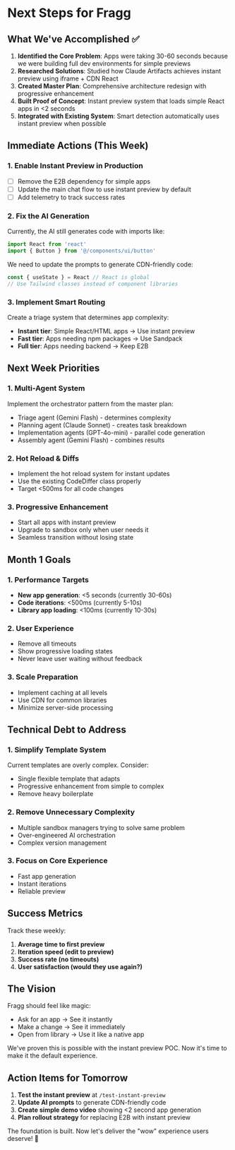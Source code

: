 # Next Steps for Fragg

## What We've Accomplished ✅

1. **Identified the Core Problem**: Apps were taking 30-60 seconds because we were building full dev environments for simple previews
2. **Researched Solutions**: Studied how Claude Artifacts achieves instant preview using iframe + CDN React
3. **Created Master Plan**: Comprehensive architecture redesign with progressive enhancement
4. **Built Proof of Concept**: Instant preview system that loads simple React apps in <2 seconds
5. **Integrated with Existing System**: Smart detection automatically uses instant preview when possible

## Immediate Actions (This Week)

### 1. Enable Instant Preview in Production
- [ ] Remove the E2B dependency for simple apps
- [ ] Update the main chat flow to use instant preview by default
- [ ] Add telemetry to track success rates

### 2. Fix the AI Generation
Currently, the AI still generates code with imports like:
```javascript
import React from 'react'
import { Button } from '@/components/ui/button'
```

We need to update the prompts to generate CDN-friendly code:
```javascript
const { useState } = React // React is global
// Use Tailwind classes instead of component libraries
```

### 3. Implement Smart Routing
Create a triage system that determines app complexity:
- **Instant tier**: Simple React/HTML apps → Use instant preview
- **Fast tier**: Apps needing npm packages → Use Sandpack
- **Full tier**: Apps needing backend → Keep E2B

## Next Week Priorities

### 1. Multi-Agent System
Implement the orchestrator pattern from the master plan:
- Triage agent (Gemini Flash) - determines complexity
- Planning agent (Claude Sonnet) - creates task breakdown  
- Implementation agents (GPT-4o-mini) - parallel code generation
- Assembly agent (Gemini Flash) - combines results

### 2. Hot Reload & Diffs
- Implement the hot reload system for instant updates
- Use the existing CodeDiffer class properly
- Target <500ms for all code changes

### 3. Progressive Enhancement
- Start all apps with instant preview
- Upgrade to sandbox only when user needs it
- Seamless transition without losing state

## Month 1 Goals

### 1. Performance Targets
- **New app generation**: <5 seconds (currently 30-60s)
- **Code iterations**: <500ms (currently 5-10s)
- **Library app loading**: <100ms (currently 10-30s)

### 2. User Experience
- Remove all timeouts
- Show progressive loading states
- Never leave user waiting without feedback

### 3. Scale Preparation
- Implement caching at all levels
- Use CDN for common libraries
- Minimize server-side processing

## Technical Debt to Address

### 1. Simplify Template System
Current templates are overly complex. Consider:
- Single flexible template that adapts
- Progressive enhancement from simple to complex
- Remove heavy boilerplate

### 2. Remove Unnecessary Complexity
- Multiple sandbox managers trying to solve same problem
- Over-engineered AI orchestration
- Complex version management

### 3. Focus on Core Experience
- Fast app generation
- Instant iterations
- Reliable preview

## Success Metrics

Track these weekly:
1. **Average time to first preview**
2. **Iteration speed (edit to preview)**
3. **Success rate (no timeouts)**
4. **User satisfaction (would they use again?)**

## The Vision

Fragg should feel like magic:
- Ask for an app → See it instantly
- Make a change → See it immediately  
- Open from library → Use it like a native app

We've proven this is possible with the instant preview POC. Now it's time to make it the default experience.

## Action Items for Tomorrow

1. **Test the instant preview** at `/test-instant-preview`
2. **Update AI prompts** to generate CDN-friendly code
3. **Create simple demo video** showing <2 second app generation
4. **Plan rollout strategy** for replacing E2B with instant preview

The foundation is built. Now let's deliver the "wow" experience users deserve! 🚀